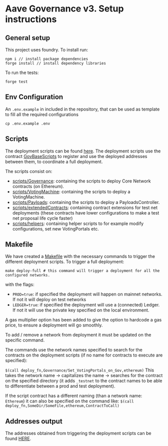# Aave Governance v3. Setup instructions

## General setup
This project uses foundry. To install run:

```
npm i // install package dependencies
forge install // install dependency libraries
```

To run the tests:

```
forge test
```

## Env Configuration
An `.env.example` in included in the repository, that can be used as template to fill all the required configurations
```shell
cp .env.example .env
```

## Scripts
The deployment scripts can be found [here](./scripts).
The deployment scripts use the contract [GovBaseScripts](./scripts/GovBaseScript.sol) to register and use the deployed addresses
between them, to coordinate a full deployment.

The scripts consist on:
- [scripts/Governance](./scripts/Governance): containing the scripts to deploy Core Network contracts (on Ethereum).
- [scripts/VotingMachine](./scripts/VotingMachine): containing the scripts to deploy a VotingMachine.
- [scripts/Payloads](./scripts/Payloads): containing the scripts to deploy a PayloadsController.
- [scripts/extendedContracts](./scripts/extendedContracts): containing contract extensions for test net deployments (these
  contracts have lower configurations to make a test net proposal life cycle faster)
- [scripts/helpers](./scripts/helpers): containing helper scripts to for example modify configurations, set new VotingPortals etc.


## Makefile

We have created a [Makefile](./Makefile) with the necessary commands to trigger the different deployment scripts.
To trigger a full deployment:
```shell
make deploy-full # this command will trigger a deployment for all the configured networks.
```
with the flags:
- `PROD=true`: if specified the deployment will happen on mainnet networks. If not it will deploy on test networks
- `LEDGER=true`: if specified the deployment will use a (connected) Ledger. If not it will use the private key specified on the local environment.

A gas multiplier option has been added to give the option to hardcode a gas price, to ensure a deployment will go smoothly.

To add / remove a network from deployment it must be updated on the specific command.

The commands use the network names specified to search for the contracts on the deployment scripts (if no name for contracts to execute are specified):

`$(call deploy_fn,Governance/Set_VotingPortals_on_Gov,ethereum)` This takes the network name -> capitalizes the name -> searches for the contract on the specified directory (it adds `_testnet` to the contract names
to be able to differentiate between a prod and test deployment).

If the script contract has a different naming (than a network name: `Ethereum`) it can also be specified on the command like: `$(call deploy_fn,SomeDir/SomeFile,ethereum,ContractToCall)`

## Addresses output

The addresses obtained from triggering the deployment scripts can be found [HERE](./deployments).
